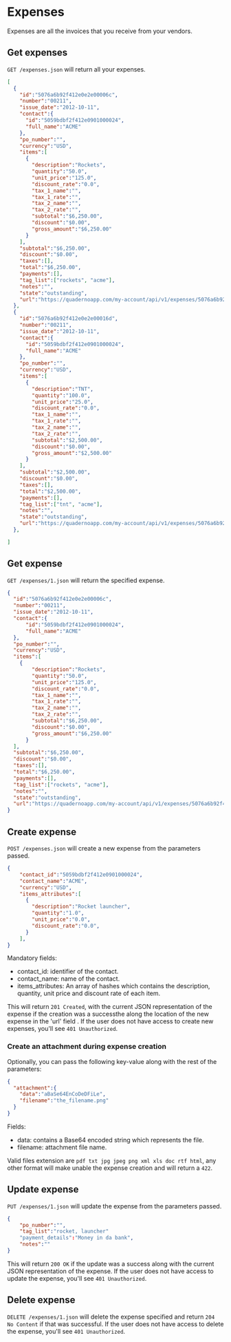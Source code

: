 # Expenses
Expenses are all the invoices that you receive from your vendors.

## Get expenses
`GET /expenses.json` will return all your expenses.
```json
[
  {
    "id":"5076a6b92f412e0e2e00006c",
    "number":"00211",
    "issue_date":"2012-10-11",
    "contact":{
	  "id":"5059bdbf2f412e0901000024",
	  "full_name":"ACME"
    },
    "po_number":"",
    "currency":"USD",
    "items":[
      {
	    "description":"Rockets",
	    "quantity":"50.0",
	    "unit_price":"125.0",
	    "discount_rate":"0.0",
	    "tax_1_name":"",
	    "tax_1_rate":"",
	    "tax_2_name":"",
	    "tax_2_rate":"",
	    "subtotal":"$6,250.00",
	    "discount":"$0.00",
	    "gross_amount":"$6,250.00"
	  }
    ],
    "subtotal":"$6,250.00",
    "discount":"$0.00",
    "taxes":[],
    "total":"$6,250.00",
    "payments":[],
    "tag_list":["rockets", "acme"],
    "notes":"",
    "state":"outstanding",
    "url":"https://quadernoapp.com/my-account/api/v1/expenses/5076a6b92f412e0e2e00006c"
  },
  {
    "id":"5076a6b92f412e0e2e00016d",
    "number":"00211",
    "issue_date":"2012-10-11",
    "contact":{
	  "id":"5059bdbf2f412e0901000024",
	  "full_name":"ACME"
    },
    "po_number":"",
    "currency":"USD",
    "items":[
      {
	    "description":"TNT",
	    "quantity":"100.0",
	    "unit_price":"25.0",
	    "discount_rate":"0.0",
	    "tax_1_name":"",
	    "tax_1_rate":"",
	    "tax_2_name":"",
	    "tax_2_rate":"",
	    "subtotal":"$2,500.00",
	    "discount":"$0.00",
	    "gross_amount":"$2,500.00"
	  }
    ],
    "subtotal":"$2,500.00",
    "discount":"$0.00",
    "taxes":[],
    "total":"$2,500.00",
    "payments":[],
    "tag_list":["tnt", "acme"],
    "notes":"",
    "state":"outstanding",
    "url":"https://quadernoapp.com/my-account/api/v1/expenses/5076a6b92f412e0e2e00016d"
  },

]
```

## Get expense
`GET /expenses/1.json` will return the specified expense.
```json
{
  "id":"5076a6b92f412e0e2e00006c",
  "number":"00211",
  "issue_date":"2012-10-11",
  "contact":{
	  "id":"5059bdbf2f412e0901000024",
	  "full_name":"ACME"
  },
  "po_number":"",
  "currency":"USD",
  "items":[
    {
	    "description":"Rockets",
	    "quantity":"50.0",
	    "unit_price":"125.0",
	    "discount_rate":"0.0",
	    "tax_1_name":"",
	    "tax_1_rate":"",
	    "tax_2_name":"",
	    "tax_2_rate":"",
	    "subtotal":"$6,250.00",
	    "discount":"$0.00",
	    "gross_amount":"$6,250.00"
	  }
  ],
  "subtotal":"$6,250.00",
  "discount":"$0.00",
  "taxes":[],
  "total":"$6,250.00",
  "payments":[],
  "tag_list":["rockets", "acme"],
  "notes":"",
  "state":"outstanding",
  "url":"https://quadernoapp.com/my-account/api/v1/expenses/5076a6b92f412e0e2e00006c"
}
```
## Create expense
`POST /expenses.json` will create a new expense from the parameters passed.
```json
{     
	"contact_id":"5059bdbf2f412e0901000024",
	"contact_name":"ACME",
	"currency":"USD",
	"items_attributes":[
	  {
		"description":"Rocket launcher",
		"quantity":"1.0",
		"unit_price":"0.0",
		"discount_rate":"0.0",
	  }
	],
}
```

Mandatory fields:

* contact_id: identifier of the contact. 
* contact_name: name of the contact.
* items_attributes: An array of hashes which contains the description, quantity, unit price and discount rate of each item. 

This will return `201 Created`, with the current JSON representation of the expense if the creation was a successthe along the location of the new expense in the 'url' field .  If the user does not have access to create new expenses, you'll see `401 Unauthorized`.

### Create an attachment during expense creation

Optionally, you can pass the following key-value along with the rest of the parameters:

```json
{
  "attachment":{
    "data":"aBaSe64EnCoDeDFiLe",
    "filename":"the_filename.png"
  }
}
```
Fields:
* data: contains a Base64 encoded string which represents the file.
* filename: attachment file name.

Valid files extension are ```pdf txt jpg jpeg png xml xls doc rtf html```, any other format will make unable the expense creation and will return a ```422```.

## Update expense
`PUT /expenses/1.json` will update the expense from the parameters passed.
```json
{
	"po_number":"",
	"tag_list":"rocket, launcher"
	"payment_details":"Money in da bank",
	"notes":""
} 
```

This will return `200 OK` if the update was a success along with the current JSON representation of the expense. If the user does not have access to update the expense, you'll see `401 Unauthorized`.

## Delete expense
`DELETE /expenses/1.json` will delete the expense specified and return `204 No Content` if that was successful. If the user does not have access to delete the expense, you'll see `401 Unauthorized`.
